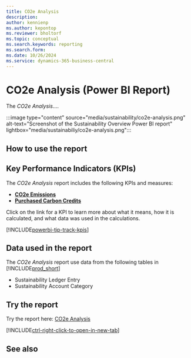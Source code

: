 ```yaml
---
title: CO2e Analysis
description: 
author: kennienp
ms.author: kepontop
ms.reviewer: bholtorf
ms.topic: conceptual
ms.search.keywords: reporting
ms.search.form: 
ms.date: 10/26/2024
ms.service: dynamics-365-business-central
---
```


# CO2e Analysis (Power BI Report)

The *CO2e Analysis*....

:::image type="content" source="media/sustainability/co2e-analysis.png" alt-text="Screenshot of the Sustainability Overview Power BI report" lightbox="media/sustainabiliy/co2e-analysis.png":::


## How to use the report



## Key Performance Indicators (KPIs)

The *CO2e Analysis* report includes the following KPIs and measures: 

- [**CO2e Emissions**](sustainability-powerbi-kpis.md#co2e-emissions)
- [**Purchased Carbon Credits**](sustainability-powerbi-kpis.md#purchased-carbon-credits)


Click on the link for a KPI to learn more about what it means, how it is calculated, and what data was used in the calculations. 

[!INCLUDE[powerbi-tip-track-kpis](includes/powerbi-tip-track-kpis.md)]


## Data used in the report

The *CO2e Analysis* report use data from the following tables in [!INCLUDE[prod_short](includes/prod_short.md)]

- Sustainability Ledger Entry
- Sustainability Account Category

## Try the report

Try the report here: [CO2e Analysis](https://businesscentral.dynamics.com?page=37089)

[!INCLUDE[ctrl-right-click-to-open-in-new-tab](includes/ctrl-right-click-to-open-in-new-tab.md)]

## See also